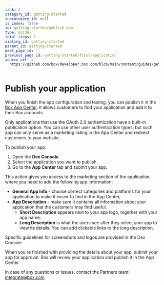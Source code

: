 ```yaml
---
rank: 3
category_id: getting-started
subcategory_id: null
is_index: false
id: getting-started/publish-app
type: guide
total_steps: 2
sibling_id: getting-started
parent_id: getting-started
next_page_id: ''
previous_page_id: getting-started/first-application
source_url: >-
  https://github.com/box/developer.box.com/blob/main/content/guides/getting-started/publish-app.md
---
```

# Publish your application

When you finish the app configuration and testing, you can publish
it in the [Box App Center][app-center]. It allows customers to find
your application and add it to their Box accounts.

<Message type='warning'>

Only applications that use the OAuth 2.0 authentication have a
built-in publication option. You can use other user authentication
types, but such app can only serve as a marketing listing in the
App Center and redirect customers to your website.

</Message>

To publish your app:

1. Open the **Dev Console**.
2. Select the application you want to publish.
3. Go to the **App Center** tab and submit your app.

This action gives you access to the marketing section of the
application, where you need to add the following app information:

- **General App Info** - choose correct categories and platforms for your application to make it easier to find in the App Center,
- **App Description** - make sure it contains all information about your application that the customers may find useful,
    - **Short Description** appears next to your app logo, together with your app name;
    - **Long Description** is what the users see after they select your app to view its details. You can add clickable links to the long description.

<Message type='notice'>

Specific guidelines for screenshots and logos are provided in the Dev
Console.

</Message>

When you're finished with providing the details about your app,
submit your app for approval. Box will review your application
and publish it in the App Center.

In case of any questions or issues, contact the Partners team:
integrate@box.com

[app-center]: https://cloud.app.box.com/app-center